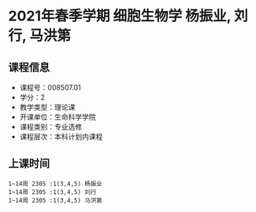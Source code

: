 # 2021年春季学期 细胞生物学 杨振业, 刘行, 马洪第






## 课程信息

- 课程号：008507.01
- 学分：2
- 教学类型：理论课
- 开课单位：生命科学学院
- 课程类别：专业选修
- 课程层次：本科计划内课程

## 上课时间

```
1~14周 2305 :1(3,4,5) 杨振业
1~14周 2305 :1(3,4,5) 刘行
1~14周 2305 :1(3,4,5) 马洪第
```

